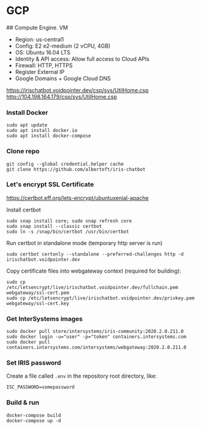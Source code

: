 

# GCP
## Compute Engine. VM
* Region: us-central1
* Config: E2 e2-medium (2 vCPU, 4GB)
* OS: Ubuntu 16.04 LTS
* Identity & API access: Allow full access to Cloud APIs
* Firewall: HTTP, HTTPS
* Register External IP
* Google Domains + Google Cloud DNS

https://irischatbot.voidpointer.dev/csp/sys/UtilHome.csp
http://104.198.164.179/csp/sys/UtilHome.csp

### Install Docker
```
sudo apt update
sudo apt install docker.io
sudo apt install docker-compose
```

### Clone repo
```
git config --global credential.helper cache
git clone https://github.com/albertoft/iris-chatbot
```

### Let's encrypt SSL Certificate
https://certbot.eff.org/lets-encrypt/ubuntuxenial-apache

Install certbot
```
sudo snap install core; sudo snap refresh core
sudo snap install --classic certbot
sudo ln -s /snap/bin/certbot /usr/bin/certbot
```

Run certbot in standalone mode (temporary http server is run)
```
sudo certbot certonly --standalone --preferred-challenges http -d irischatbot.voidpointer.dev
```

Copy certificate files into webgateway context (required for building):
```
sudo cp /etc/letsencrypt/live/irischatbot.voidpointer.dev/fullchain.pem webgateway/ssl-cert.pem
sudo cp /etc/letsencrypt/live/irischatbot.voidpointer.dev/privkey.pem webgateway/ssl-cert.key
```                   

### Get InterSystems images
```
sudo docker pull store/intersystems/iris-community:2020.2.0.211.0
sudo docker login -u="user" -p="token" containers.intersystems.com
sudo docker pull containers.intersystems.com/intersystems/webgateway:2020.2.0.211.0
```

### Set IRIS password
Create a file called `.env` in the repository root directory, like: 
```
ISC_PASSWORD=somepassword
```

### Build & run
```
docker-compose build
docker-compose up -d
```

